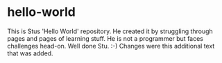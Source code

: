 # hello-world
This is Stus 'Hello World' repository. He created it by struggling through pages and pages of learning stuff. He is not a programmer but faces challenges head-on. Well done Stu. :-)
Changes were this additional text that was added.
